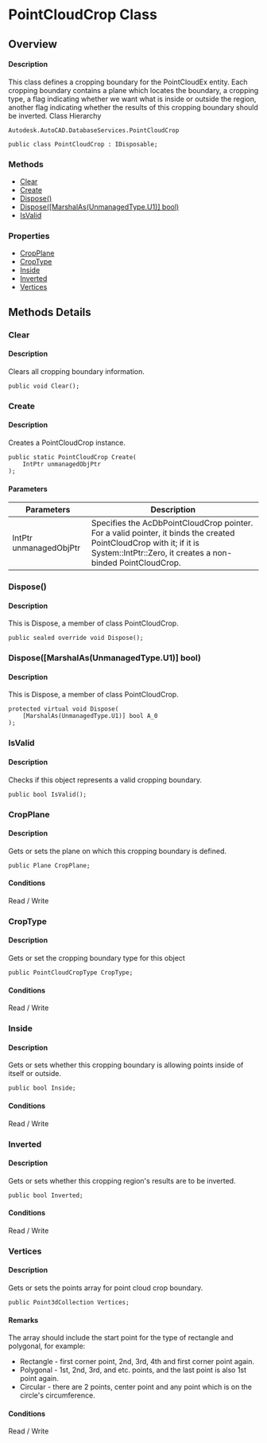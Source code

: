 # PointCloudCrop Class

## Overview

#### Description
This class defines a cropping boundary for the PointCloudEx entity. Each cropping boundary contains a plane which locates the boundary, a cropping type, a flag indicating whether we want what is inside or outside the region, another flag indicating whether the results of this cropping boundary should be inverted.
Class Hierarchy
```text
Autodesk.AutoCAD.DatabaseServices.PointCloudCrop
```

```text
public class PointCloudCrop : IDisposable;
```

### Methods

- [Clear](#clear)
- [Create](#create)
- [Dispose()](#dispose())
- [Dispose([MarshalAs(UnmanagedType.U1)] bool)](#dispose([marshalas(unmanagedtype.u1)]-bool))
- [IsValid](#isvalid)

### Properties

- [CropPlane](#cropplane)
- [CropType](#croptype)
- [Inside](#inside)
- [Inverted](#inverted)
- [Vertices](#vertices)


## Methods Details

### Clear

#### Description
Clears all cropping boundary information.
```text
public void Clear();
```

### Create

#### Description
Creates a PointCloudCrop instance.
```text
public static PointCloudCrop Create(
    IntPtr unmanagedObjPtr
);
```

#### Parameters
| Parameters | Description |
| --- | --- |
| IntPtr unmanagedObjPtr | Specifies the AcDbPointCloudCrop pointer. For a valid pointer, it binds the created PointCloudCrop with it; if it is System::IntPtr::Zero, it creates a non-binded PointCloudCrop. |

### Dispose()

#### Description
This is Dispose, a member of class PointCloudCrop.
```text
public sealed override void Dispose();
```

### Dispose([MarshalAs(UnmanagedType.U1)] bool)

#### Description
This is Dispose, a member of class PointCloudCrop.
```text
protected virtual void Dispose(
    [MarshalAs(UnmanagedType.U1)] bool A_0
);
```

### IsValid

#### Description
Checks if this object represents a valid cropping boundary.
```text
public bool IsValid();
```

### CropPlane

#### Description
Gets or sets the plane on which this cropping boundary is defined.
```text
public Plane CropPlane;
```

#### Conditions
Read / Write
### CropType

#### Description
Gets or set the cropping boundary type for this object
```text
public PointCloudCropType CropType;
```

#### Conditions
Read / Write
### Inside

#### Description
Gets or sets whether this cropping boundary is allowing points inside of itself or outside.
```text
public bool Inside;
```

#### Conditions
Read / Write
### Inverted

#### Description
Gets or sets whether this cropping region's results are to be inverted.
```text
public bool Inverted;
```

#### Conditions
Read / Write
### Vertices

#### Description
Gets or sets the points array for point cloud crop boundary.
```text
public Point3dCollection Vertices;
```

#### Remarks
The array should include the start point for the type of rectangle and polygonal, for example: 
  * Rectangle - first corner point, 2nd, 3rd, 4th and first corner point again.
  * Polygonal - 1st, 2nd, 3rd, and etc. points, and the last point is also 1st point again.
  * Circular - there are 2 points, center point and any point which is on the circle's circumference.

#### Conditions
Read / Write
